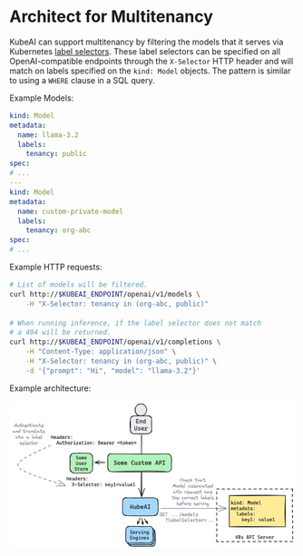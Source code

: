 # Architect for Multitenancy

KubeAI can support multitenancy by filtering the models that it serves via Kubernetes [label selectors](https://kubernetes.io/docs/concepts/overview/working-with-objects/labels/#label-selectors). These label selectors can be specified on all OpenAI-compatible endpoints through the `X-Selector` HTTP header and will match on labels specified on the `kind: Model` objects. The pattern is similar to using a `WHERE` clause in a SQL query.

Example Models:

```yaml
kind: Model
metadata:
  name: llama-3.2
  labels:
    tenancy: public
spec:
# ...
---
kind: Model
metadata:
  name: custom-private-model
  labels:
    tenancy: org-abc
spec:
# ...
```

Example HTTP requests:

```bash
# List of models will be filtered.
curl http://$KUBEAI_ENDPOINT/openai/v1/models \
    -H "X-Selector: tenancy in (org-abc, public)"

# When running inference, if the label selector does not match
# a 404 will be returned.
curl http://$KUBEAI_ENDPOINT/openai/v1/completions \
    -H "Content-Type: application/json" \
    -H "X-Selector: tenancy in (org-abc, public)" \
    -d '{"prompt": "Hi", "model": "llama-3.2"}'
```

Example architecture:

![Multitenancy](../diagrams/multitenancy-labels.excalidraw.png)